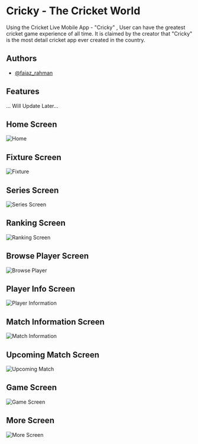 # Cricky - The Cricket World

Using the Cricket Live Mobile App - "Cricky" , User can have the greatest cricket game experience of all time. It is claimed by the creator that "Cricky" is the most detail cricket app ever created in the country. 


## Authors

- [@faiaz_rahman](https://github.com/FaiazRahman99)


## Features

... Will Update Later...


## Home Screen

![Home](https://user-images.githubusercontent.com/118336313/221092463-a68d971c-0f16-40c1-9cfa-3a9308bc4583.png)

## Fixture Screen

![Fixture](https://user-images.githubusercontent.com/118336313/221092474-78ef5e99-bc26-49b6-88eb-4e5ee8cdb22b.png)

## Series Screen

![Series Screen](https://user-images.githubusercontent.com/118336313/221092495-ec8d829b-14b4-4f31-884f-f533b9d0737a.png)

## Ranking Screen

![Ranking Screen](https://user-images.githubusercontent.com/118336313/221092508-768a9f79-f4fb-48ee-a1ee-37b5536ab176.png)

## Browse Player Screen

![Browse Player](https://user-images.githubusercontent.com/118336313/221092533-eb363be9-bf3c-43c3-8254-04539671ee86.png)

## Player Info Screen

![Player Information](https://user-images.githubusercontent.com/118336313/221092561-f00cf1d8-361c-4a77-9d93-c6cea37caf25.png)

## Match Information Screen

![Match Information](https://user-images.githubusercontent.com/118336313/221092596-cf2e41ac-1a7d-42ba-8437-d121de3baabe.png)

## Upcoming Match Screen

![Upcoming Match](https://user-images.githubusercontent.com/118336313/221092632-ed974add-83c7-4eee-81eb-dafa8813c90d.png)

## Game Screen

![Game Screen](https://user-images.githubusercontent.com/118336313/221092649-2e391fb6-1ad7-4a40-9962-4f2cfc1b4c5a.png)

## More Screen

![More Screen](https://user-images.githubusercontent.com/118336313/221092667-ec2cc635-5711-417f-98b6-3c02943dc49d.png)

